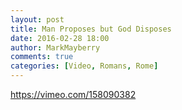 ```yaml
---
layout: post
title: Man Proposes but God Disposes
date: 2016-02-28 18:00
author: MarkMayberry
comments: true
categories: [Video, Romans, Rome]
---
```

https://vimeo.com/158090382
